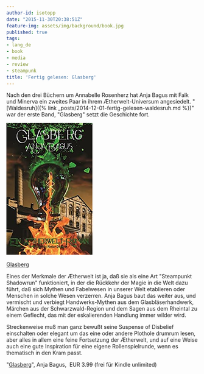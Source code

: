 ```yaml
---
author-id: isotopp
date: "2015-11-30T20:38:51Z"
feature-img: assets/img/background/book.jpg
published: true
tags:
- lang_de
- book
- media
- review
- steampunk
title: 'Fertig gelesen: Glasberg'
---
```

Nach den drei Büchern um Annabelle Rosenherz hat Anja Bagus mit Falk und Minerva ein zweites Paar in ihrem Ætherwelt-Universum angesiedelt. "[Waldesruh]({% link _posts/2014-12-01-fertig-gelesen-waldesruh.md %})" war der erste Band, "Glasberg" setzt die Geschichte fort.

[![](/uploads/2015/11/glasberg.jpg)](https://www.amazon.de/dp/B00X3LK2JW)

[Glasberg](https://www.amazon.de/dp/B00X3LK2JW)

Eines der Merkmale der Ætherwelt ist ja, daß sie als eine Art "Steampunkt Shadowrun" funktioniert, in der die Rückkehr der Magie in die Welt dazu führt, daß sich Mythen und Fabelwesen in unserer Welt etablieren oder Menschen in solche Wesen verzerren. Anja Bagus baut das weiter aus, und vermischt und verbiegt Handwerks-Mythen aus dem Glasbläserhandwerk, Märchen aus der Schwarzwald-Region und dem Sagen aus dem Rheintal zu einem Geflecht, das mit der eskalierenden Handlung immer wilder wird.

Streckenweise muß man ganz bewußt seine Suspense of Disbelief einschalten oder elegant um das eine oder andere Plothole drumrum lesen, aber alles in allem eine feine Fortsetzung der Ætherwelt, und auf eine Weise auch eine gute Inspiration für eine eigene Rollenspielrunde, wenn es thematisch in den Kram passt.

"[Glasberg](https://www.amazon.de/dp/B00X3LK2JW)", Anja Bagus,  EUR 3.99 (frei für Kindle unlimited)
